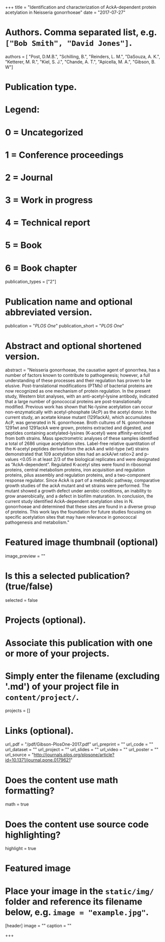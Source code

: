 +++
title = "Identification and characterization of AckA-dependent protein acetylation in Neisseria gonorrhoeae"
date = "2017-07-27"

# Authors. Comma separated list, e.g. `["Bob Smith", "David Jones"]`.
authors = [ "Post, D.M.B.", "Schilling, B.", "Reinders, L. M.", "DaSouza, A. K.", "Ketterer, M. R.", "Kiel, S. J.", "Chande, A. T.", "Apicella, M. A.", "Gibson, B. W"]


# Publication type.
# Legend:
# 0 = Uncategorized
# 1 = Conference proceedings
# 2 = Journal
# 3 = Work in progress
# 4 = Technical report
# 5 = Book
# 6 = Book chapter
publication_types = ["2"]

# Publication name and optional abbreviated version.
publication = "*PLOS One*"
publication_short = "*PLOS One*"

# Abstract and optional shortened version.
abstract = "Neisseria gonorrhoeae, the causative agent of gonorrhea, has a number of factors known to contribute to pathogenesis; however, a full understanding of these processes and their regulation has proven to be elusive. Post-translational modifications (PTMs) of bacterial proteins are now recognized as one mechanism of protein regulation. In the present study, Western blot analyses, with an anti-acetyl-lysine antibody, indicated that a large number of gonococcal proteins are post-translationally modified. Previous work has shown that Nε-lysine acetylation can occur non-enzymatically with acetyl-phosphate (AcP) as the acetyl donor. In the current study, an acetate kinase mutant (1291ackA), which accumulates AcP, was generated in N. gonorrhoeae. Broth cultures of N. gonorrhoeae 1291wt and 1291ackA were grown, proteins extracted and digested, and peptides containing acetylated-lysines (K-acetyl) were affinity-enriched from both strains. Mass spectrometric analyses of these samples identified a total of 2686 unique acetylation sites. Label-free relative quantitation of the K-acetyl peptides derived from the ackA and wild-type (wt) strains demonstrated that 109 acetylation sites had an ackA/wt ratio>2 and p-values <0.05 in at least 2/3 of the biological replicates and were designated as “AckA-dependent”. Regulated K-acetyl sites were found in ribosomal proteins, central metabolism proteins, iron acquisition and regulation proteins, pilus assembly and regulation proteins, and a two-component response regulator. Since AckA is part of a metabolic pathway, comparative growth studies of the ackA mutant and wt strains were performed. The mutant showed a growth defect under aerobic conditions, an inability to grow anaerobically, and a defect in biofilm maturation. In conclusion, the current study identified AckA-dependent acetylation sites in N. gonorrhoeae and determined that these sites are found in a diverse group of proteins. This work lays the foundation for future studies focusing on specific acetylation sites that may have relevance in gonococcal pathogenesis and metabolism."

# Featured image thumbnail (optional)
image_preview = ""

# Is this a selected publication? (true/false)
selected = false

# Projects (optional).
#   Associate this publication with one or more of your projects.
#   Simply enter the filename (excluding '.md') of your project file in `content/project/`.
projects = []

# Links (optional).
url_pdf = "/pdf/Gibson-PlosOne-2017.pdf"
url_preprint = ""
url_code = ""
url_dataset = ""
url_project = ""
url_slides = ""
url_video = ""
url_poster = ""
url_source = "http://journals.plos.org/plosone/article?id=10.1371/journal.pone.0179621"

# Does the content use math formatting?
math = true

# Does the content use source code highlighting?
highlight = true

# Featured image
# Place your image in the `static/img/` folder and reference its filename below, e.g. `image = "example.jpg"`.
[header]
image = ""
caption = ""

+++

